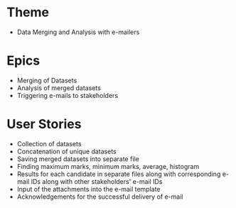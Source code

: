 # Theme
  - Data Merging and Analysis with e-mailers
# Epics
  - Merging of Datasets
  - Analysis of merged datasets
  - Triggering e-mails to stakeholders
# User Stories
  - Collection of datasets
  - Concatenation of unique datasets
  - Saving merged datasets into separate file
  - Finding maximum marks, minimum marks, average, histogram
  - Results for each candidate in separate files along with corresponding e-mail IDs along with other stakeholders' e-mail IDs
  - Input of the attachments into the e-mail template
  - Acknowledgements for the successful delivery of e-mail 
